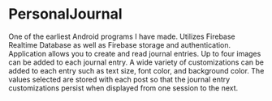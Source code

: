 # PersonalJournal
One of the earliest Android programs I have made. Utilizes Firebase Realtime Database as well as Firebase storage and authentication. Application allows you to create and read journal entries. Up to four images can be added to each journal entry. A wide variety of customizations can be added to each entry such as text size, font color, and background color. The values selected are stored with each post so that the journal entry customizations persist when displayed from one session to the next.

